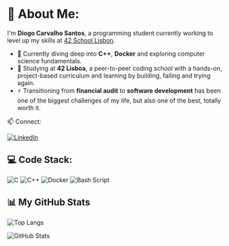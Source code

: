 # 💫 About Me:

I'm **Diogo Carvalho Santos**, a programming student currently working to level up my skills at [42 School Lisbon](https://42lisboa.com/).

- 🌱 Currently diving deep into **C++**, **Docker** and exploring computer science fundamentals.
- 🏫 Studying at **42 Lisboa**, a peer-to-peer coding school with a hands-on, project-based curriculum and learning by building, failing and trying again.
- ⚡ Transitioning from **financial audit** to **software development** has been one of the biggest challenges of my life, but also one of the best, totally worth it.


 📫 Connect:
 
[![LinkedIn](https://img.shields.io/badge/-LinkedIn-blue?style=for-the-badge&logo=linkedin&logoColor=white)](https://www.linkedin.com/in/diogo-c-santos)


## 💻 Code Stack:
![C](https://img.shields.io/badge/c-%2300599C.svg?style=for-the-badge&logo=c&logoColor=white) ![C++](https://img.shields.io/badge/c++-%2300599C.svg?style=for-the-badge&logo=c%2B%2B&logoColor=white) ![Docker](https://img.shields.io/badge/Docker-%2300599C.svg?style=for-the-badge&logo=docker&logoColor=white) ![Bash Script](https://img.shields.io/badge/bash_script-%23121011.svg?style=for-the-badge&logo=gnu-bash&logoColor=white)


## 📊 My GitHub Stats

<p align="left">
  <img src="https://github-readme-stats.vercel.app/api/top-langs/?username=dicarval&layout=compact&theme=tokyonight" alt="Top Langs" />
</p>

<p align="left">
  <img src="https://github-readme-stats.vercel.app/api?username=dicarval&show_icons=true&locale=en&theme=tokyonight" alt="GitHub Stats" />
</p>


